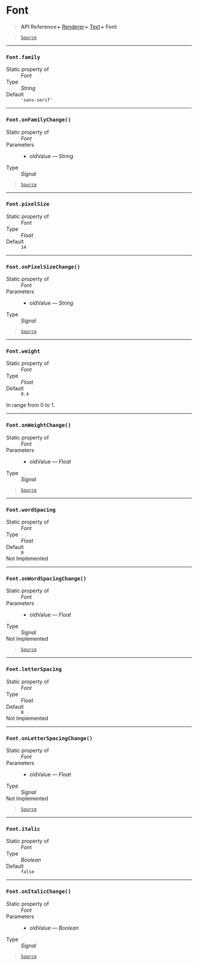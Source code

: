 # Font

> **API Reference** ▸ [Renderer](/api/renderer.md) ▸ [Text](/api/renderer-text.md) ▸ **Font**

<!-- toc -->

> [`Source`](https://github.com/Neft-io/neft/blob/f9c128ccb37aa79380c961e878cd76ec9e79c99e/src/renderer/types/basics/text/font.litcoffee)


* * * 

### `Font.family`

<dl><dt>Static property of</dt><dd><i>Font</i></dd><dt>Type</dt><dd><i>String</i></dd><dt>Default</dt><dd><code>&#39;sans-serif&#39;</code></dd></dl>


* * * 

### `Font.onFamilyChange()`

<dl><dt>Static property of</dt><dd><i>Font</i></dd><dt>Parameters</dt><dd><ul><li>oldValue — <i>String</i></li></ul></dd><dt>Type</dt><dd><i>Signal</i></dd></dl>


> [`Source`](https://github.com/Neft-io/neft/blob/f9c128ccb37aa79380c961e878cd76ec9e79c99e/src/renderer/types/basics/text/font.litcoffee#signal-fontonfamilychangestring-oldvalue)


* * * 

### `Font.pixelSize`

<dl><dt>Static property of</dt><dd><i>Font</i></dd><dt>Type</dt><dd><i>Float</i></dd><dt>Default</dt><dd><code>14</code></dd></dl>


* * * 

### `Font.onPixelSizeChange()`

<dl><dt>Static property of</dt><dd><i>Font</i></dd><dt>Parameters</dt><dd><ul><li>oldValue — <i>String</i></li></ul></dd><dt>Type</dt><dd><i>Signal</i></dd></dl>


> [`Source`](https://github.com/Neft-io/neft/blob/f9c128ccb37aa79380c961e878cd76ec9e79c99e/src/renderer/types/basics/text/font.litcoffee#signal-fontonpixelsizechangestring-oldvalue)


* * * 

### `Font.weight`

<dl><dt>Static property of</dt><dd><i>Font</i></dd><dt>Type</dt><dd><i>Float</i></dd><dt>Default</dt><dd><code>0.4</code></dd></dl>

In range from 0 to 1.


* * * 

### `Font.onWeightChange()`

<dl><dt>Static property of</dt><dd><i>Font</i></dd><dt>Parameters</dt><dd><ul><li>oldValue — <i>Float</i></li></ul></dd><dt>Type</dt><dd><i>Signal</i></dd></dl>


> [`Source`](https://github.com/Neft-io/neft/blob/f9c128ccb37aa79380c961e878cd76ec9e79c99e/src/renderer/types/basics/text/font.litcoffee#signal-fontonweightchangefloat-oldvalue)


* * * 

### `Font.wordSpacing`

<dl><dt>Static property of</dt><dd><i>Font</i></dd><dt>Type</dt><dd><i>Float</i></dd><dt>Default</dt><dd><code>0</code></dd><dt>Not Implemented</dt></dl>


* * * 

### `Font.onWordSpacingChange()`

<dl><dt>Static property of</dt><dd><i>Font</i></dd><dt>Parameters</dt><dd><ul><li>oldValue — <i>Float</i></li></ul></dd><dt>Type</dt><dd><i>Signal</i></dd><dt>Not Implemented</dt></dl>


> [`Source`](https://github.com/Neft-io/neft/blob/f9c128ccb37aa79380c961e878cd76ec9e79c99e/src/renderer/types/basics/text/font.litcoffee#hidden-signal-fontonwordspacingchangefloat-oldvalue)


* * * 

### `Font.letterSpacing`

<dl><dt>Static property of</dt><dd><i>Font</i></dd><dt>Type</dt><dd><i>Float</i></dd><dt>Default</dt><dd><code>0</code></dd><dt>Not Implemented</dt></dl>


* * * 

### `Font.onLetterSpacingChange()`

<dl><dt>Static property of</dt><dd><i>Font</i></dd><dt>Parameters</dt><dd><ul><li>oldValue — <i>Float</i></li></ul></dd><dt>Type</dt><dd><i>Signal</i></dd><dt>Not Implemented</dt></dl>


> [`Source`](https://github.com/Neft-io/neft/blob/f9c128ccb37aa79380c961e878cd76ec9e79c99e/src/renderer/types/basics/text/font.litcoffee#hidden-signal-fontonletterspacingchangefloat-oldvalue)


* * * 

### `Font.italic`

<dl><dt>Static property of</dt><dd><i>Font</i></dd><dt>Type</dt><dd><i>Boolean</i></dd><dt>Default</dt><dd><code>false</code></dd></dl>


* * * 

### `Font.onItalicChange()`

<dl><dt>Static property of</dt><dd><i>Font</i></dd><dt>Parameters</dt><dd><ul><li>oldValue — <i>Boolean</i></li></ul></dd><dt>Type</dt><dd><i>Signal</i></dd></dl>


> [`Source`](https://github.com/Neft-io/neft/blob/f9c128ccb37aa79380c961e878cd76ec9e79c99e/src/renderer/types/basics/text/font.litcoffee#signal-fontonitalicchangeboolean-oldvalue)

